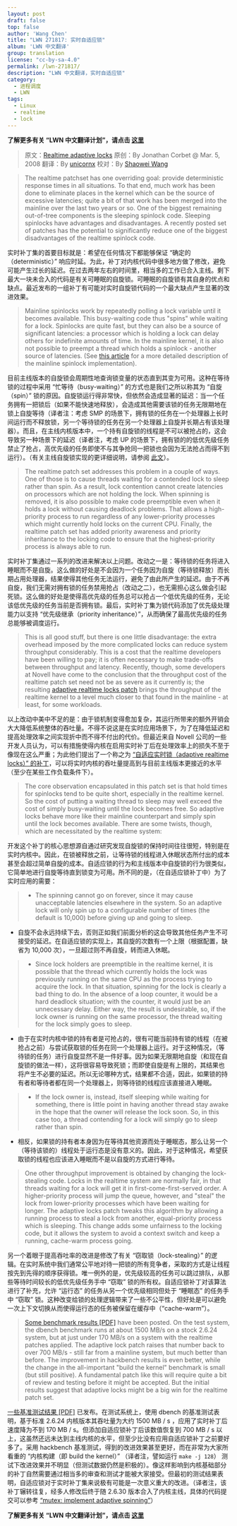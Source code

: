 ```yaml
---
layout: post
draft: false
top: false
author: 'Wang Chen'
title: "LWN 271817: 实时自适应锁"
album: 'LWN 中文翻译'
group: translation
license: "cc-by-sa-4.0"
permalink: /lwn-271817/
description: "LWN 中文翻译，实时自适应锁"
category:
  - 进程调度
  - LWN
tags:
  - Linux
  - realtime
  - lock
---
```


**了解更多有关 “LWN 中文翻译计划”，请点击 [这里](/lwn/)**

> 原文：[Realtime adaptive locks](https://lwn.net/Articles/271817/)
> 原创：By Jonathan Corbet @ Mar. 5, 2008
> 翻译：By [unicornx](https://github.com/unicornx)
> 校对：By [Shaowei Wang](https://github.com/shaoweiaaron)

> The realtime patchset has one overriding goal: provide deterministic response times in all situations. To that end, much work has been done to eliminate places in the kernel which can be the source of excessive latencies; quite a bit of that work has been merged into the mainline over the last two years or so. One of the biggest remaining out-of-tree components is the sleeping spinlock code. Sleeping spinlocks have advantages and disadvantages. A recently posted set of patches has the potential to significantly reduce one of the biggest disadvantages of the realtime spinlock code.

实时补丁集的首要目标就是：希望在任何情况下都能够保证 “确定的（deterministic）” 响应时延。为此，补丁对内核代码中很多地方做了修改，避免可能产生过长的延迟。在过去两年左右的时间里，相当多的工作已合入主线。剩下最大一块未合入的代码是有关可睡眠的自旋锁。可睡眠的自旋锁有其自身的优点和缺点。最近发布的一组补丁有可能对实时自旋锁代码的一个最大缺点产生显著的改进效果。

> Mainline spinlocks work by repeatedly polling a lock variable until it becomes available. This busy-waiting code thus "spins" while waiting for a lock. Spinlocks are quite fast, but they can also be a source of significant latencies: a processor which is holding a lock can delay others for indefinite amounts of time. In the mainline kernel, it is also not possible to preempt a thread which holds a spinlock - another source of latencies. (See [this article](http://lwn.net/Articles/267968/) for a more detailed description of the mainline spinlock implementation).

目前主线版本的自旋锁会周期性地查询锁变量的状态直到其变为可用。这种在等待锁的过程中采用 “忙等待（busy-waiting）” 的方式也是我们之所以称其为 “自旋（spin）” 锁的原因。自旋锁运行得非常快，但依然会造成显著的延迟：当一个任务拥有一把锁后（如果不能快速地释放），会造成其他需要该锁的任务无限期地在锁上自旋等待（译者注：考虑 SMP 的场景下，拥有锁的任务在一个处理器上长时间运行而不释放锁，另一个等待锁的任务在另一个处理器上自旋并长期占有该处理器）。而且，在主线内核版本中，一个持有自旋锁的线程是不可以被抢占的，这会导致另一种场景下的延迟（译者注，考虑 UP 的场景下，拥有锁的的低优先级任务禁止了抢占，高优先级的任务即使不与其争抢同一把锁也会因为无法抢占而得不到运行）。（有关主线自旋锁实现的更详细说明，请参阅 [此文][1]）。

> The realtime patch set addresses this problem in a couple of ways. One of those is to cause threads waiting for a contended lock to sleep rather than spin. As a result, lock contention cannot create latencies on processors which are not holding the lock. When spinning is removed, it is also possible to make code preemptible even when it holds a lock without causing deadlock problems. That allows a high-priority process to run regardless of any lower-priority processes which might currently hold locks on the current CPU. Finally, the realtime patch set has added priority awareness and priority inheritance to the locking code to ensure that the highest-priority process is always able to run.

实时补丁集通过一系列的改进来解决以上问题。改动之一是：等待锁的任务将进入睡眠而不是自旋。这么做的好处是不会因为一个任务因为自旋（等待锁释放）而长期占用处理器，结果使得其他任务无法运行，避免了由此所产生的延迟。由于不再自旋，我们无需对拥有锁的任务禁用抢占（改动之二），也无需担心这么做会引起死锁。这么做的好处是使得高优先级的任务总可以抢占一个低优先级的任务，无论该低优先级的任务当前是否拥有锁。最后，实时补丁集为锁代码添加了优先级处理能力以支持 “优先级继承（priority inheritance）”，从而确保了最高优先级的任务总能够被调度运行。

> This is all good stuff, but there is one little disadvantage: the extra overhead imposed by the more complicated locks can reduce system throughput considerably. This is a cost that the realtime developers have been willing to pay; it is often necessary to make trade-offs between throughput and latency. Recently, though, some developers at Novell have come to the conclusion that the throughput cost of the realtime patch set need not be as severe as it currently is; the resulting [adaptive realtime locks patch](http://lwn.net/Articles/270778/) brings the throughput of the realtime kernel to a level much closer to that found in the mainline - at least, for some workloads.

以上改动中美中不足的是：由于锁机制变得愈加复杂，其运行所带来的额外开销会大大降低系统整体的吞吐量。不得不说这是在实时应用场景下，为了在降低延迟和提高处理效率之间实现折中而不得不付出的代价。但最近来自 Novell 公司的一些开发人员认为，可以有措施使得内核在启用实时补丁后在处理效率上的损失不至于像现在这么严重；为此他们提出了一个称之为 [“自适应实时锁（adaptive realtime locks）” 的补丁][2]，可以将实时内核的吞吐量提高到与目前主线版本更接近的水平（至少在某些工作负载条件下）。

> The core observation encapsulated in this patch set is that hold times for spinlocks tend to be quite short, especially in the realtime kernel. So the cost of putting a waiting thread to sleep may well exceed the cost of simply busy-waiting until the lock becomes free. So adaptive locks behave more like their mainline counterpart and simply spin until the lock becomes available. There are some twists, though, which are necessitated by the realtime system:

开发这个补丁的核心思想源自通过研究发现自旋锁的保持时间往往很短，特别是在实时内核中。因此，在锁被释放之前，让等待锁的线程进入休眠状态所付出的成本甚至会超过简单自旋的成本。自适应锁的行为和主线版本中自旋锁的行为很类似，它简单地进行自旋等待直到锁变为可用。所不同的是，（在自适应锁补丁中）为了实时应用的需要：

> - The spinning cannot go on forever, since it may cause unacceptable latencies elsewhere in the system. So an adaptive lock will only spin up to a configurable number of times (the default is 10,000) before giving up and going to sleep.

- 自旋不会永远持续下去，否则正如我们前面分析的这会导致其他任务产生不可接受的延迟。在自适应锁的实现上，其自旋的次数有一个上限（根据配置，缺省为 10,000 次），一旦超过则不再自旋，转而进入休眠。

> - Since lock holders are preemptible in the realtime kernel, it is possible that the thread which currently holds the lock was previously running on the same CPU as the process trying to acquire the lock. In that situation, spinning for the lock is clearly a bad thing to do. In the absence of a loop counter, it would be a hard deadlock situation; with the counter, it would just be an unnecessary delay. Either way, the result is undesirable, so, if the lock owner is running on the same processor, the thread waiting for the lock simply goes to sleep.

- 由于在实时内核中锁的持有者是可抢占的，很有可能当前持有锁的线程（在被抢占之前）与尝试获取锁的任务在同一个处理器上运行。对于这种情况，（等待锁的任务）进行自旋显然不是一件好事。因为如果无限期地自旋（和现在自旋锁的做法一样），这将很容易导致死锁；而即使自旋是有上限的，其结果也将产生不必要的延迟。所以无论哪种方式，结果都不合适，因此，如果锁的持有者和等待者都在同一个处理器上，则等待锁的线程应该直接进入睡眠。

> - If the lock owner is, instead, itself sleeping while waiting for something, there is little point in having another thread stay awake in the hope that the owner will release the lock soon. So, in this case too, a thread contending for a lock will simply go to sleep rather than spin.

- 相反，如果锁的持有者本身因为在等待其他资源而处于睡眠态，那么让另一个（等待该锁的）线程处于运行态是没有意义的。因此，对于这种情况，希望获取锁的线程也应该进入睡眠而不是以自旋的方式进行等待。

> One other throughput improvement is obtained by changing the lock-stealing code. Locks in the realtime system are normally fair, in that threads waiting for a lock will get it in first-come-first-served order. A higher-priority process will jump the queue, however, and "steal" the lock from lower-priority processes which have been waiting for longer. The adaptive locks patch tweaks this algorithm by allowing a running process to steal a lock from another, equal-priority process which is sleeping. This change adds some unfairness to the locking code, but it allows the system to avoid a context switch and keep a running, cache-warm process going.

另一个着眼于提高吞吐率的改进是修改了有关 “窃取锁（lock-stealing）” 的逻辑。在实时系统中我们通常公平地对待一把锁的所有竞争者，采取的方式是让线程按先到先得的顺序获得锁。唯一例外的是，优先级较高的任务可以跳过排队，从那些等待时间较长的低优先级任务手中 “窃取” 锁的所有权。自适应锁补丁对该算法进行了补充，允许 “运行态” 的任务从另一个优先级相同但处于 “睡眠态” 的任务手中 “窃取” 锁。这种改变给锁的处理逻辑带来了一些不公平性，但好处是可以避免一次上下文切换从而使得运行态的任务被保留在缓存中（“cache-warm”）。

> [Some benchmark results [PDF]](ftp://ftp.novell.com/dev/ghaskins/adaptive-locks.pdf) have been posted. On the test system, the dbench benchmark runs at about 1500 MB/s on a stock 2.6.24 system, but at just under 170 MB/s on a system with the realtime patches applied. The adaptive lock patch raises that number back to over 700 MB/s - still far from a mainline system, but much better than before. The improvement in hackbench results is even better, while the change in the all-important "build the kernel" benchmark is small (but still positive). A fundamental patch like this will require quite a bit of review and testing before it might be accepted. But the initial results suggest that adaptive locks might be a big win for the realtime patch set.

[一些基准测试结果 [PDF]][3] 已发布。在测试系统上，使用 dbench 的基准测试表明，基于标准 2.6.24 内核版本其吞吐量为大约 1500 MB / s ，应用了实时补丁后速度降为不到 170 MB / s。但添加自适应锁补丁后该数值恢复到 700 MB / s 以上，这虽然还远未达到主线内核的水平，但至少比没有应用自适应锁补丁之前要好多了。采用 hackbench 基准测试，得到的改进效果甚至更好，而在非常为大家所看重的 “内核构建（即 build the kernel）” （译者注，譬如运行 `make -j 128`） 测试下改进效果并不明显（但测试数据仍然是积极的）。像这样影响到内核基础部分的补丁自然需要通过相当多的审查和测试才能被大家接受。但最初的测试结果表明，自适应锁对于实时补丁集来说极有可能是一次意义重大的改进。（译者注，该补丁辗转往复，经多人修改后终于随 2.6.30 版本合入了内核主线，具体的代码提交可以参考 [“mutex: implement adaptive spinning”][4]）

**了解更多有关 “LWN 中文翻译计划”，请点击 [这里](/lwn/)**

[1]: http://lwn.net/Articles/267968/
[2]: http://lwn.net/Articles/270778/
[3]: ftp://ftp.novell.com/dev/ghaskins/adaptive-locks.pdf
[4]: https://git.kernel.org/pub/scm/linux/kernel/git/torvalds/linux.git/commit/?id=0d66bf6d3514b35eb6897629059443132992dbd7
